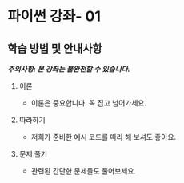 # 파이썬 강좌- 01
## 학습 방법 및 안내사항

_**주의사항: 본 강좌는 불완전할 수 있습니다.**_

1. 이론
    * 이론은 중요합니다. 꼭 집고 넘어가세요.
 
 
2. 따라하기
    * 저희가 준비한 예시 코드를 따라 해 보셔도 좋아요.
 
 
3. 문제 풀기
    * 관련된 간단한 문제들도 풀어보세요.
